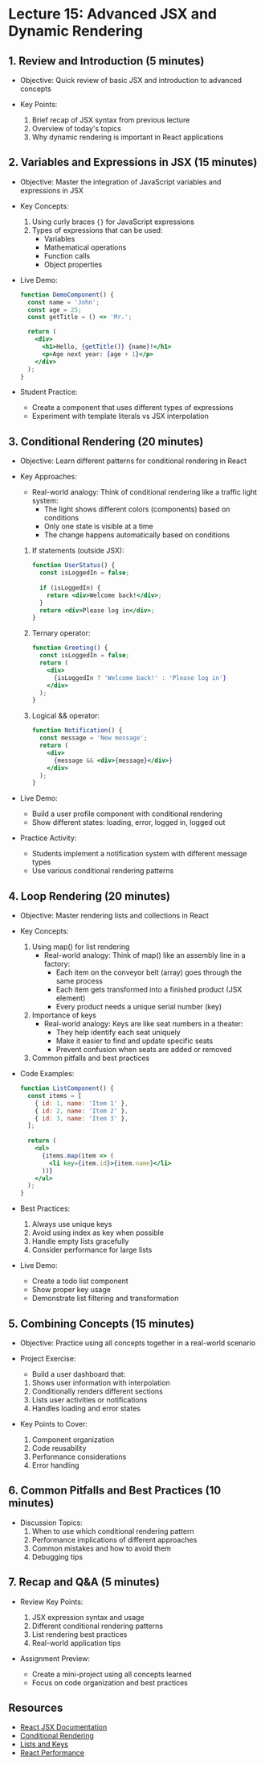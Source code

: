 # Lecture 15: Advanced JSX and Dynamic Rendering

## 1. Review and Introduction (5 minutes)

- Objective: Quick review of basic JSX and introduction to advanced concepts

- Key Points:
  1. Brief recap of JSX syntax from previous lecture
  2. Overview of today's topics
  3. Why dynamic rendering is important in React applications

## 2. Variables and Expressions in JSX (15 minutes)

- Objective: Master the integration of JavaScript variables and expressions in JSX

- Key Concepts:
  1. Using curly braces `{}` for JavaScript expressions
  2. Types of expressions that can be used:
     - Variables
     - Mathematical operations
     - Function calls
     - Object properties
  
- Live Demo:

  ```jsx
  function DemoComponent() {
    const name = 'John';
    const age = 25;
    const getTitle = () => 'Mr.';

    return (
      <div>
        <h1>Hello, {getTitle()} {name}!</h1>
        <p>Age next year: {age + 1}</p>
      </div>
    );
  }
  ```

- Student Practice:
    - Create a component that uses different types of expressions
    - Experiment with template literals vs JSX interpolation

## 3. Conditional Rendering (20 minutes)

- Objective: Learn different patterns for conditional rendering in React

- Key Approaches:
    - Real-world analogy: Think of conditional rendering like a traffic light system:
        - The light shows different colors (components) based on conditions
        - Only one state is visible at a time
        - The change happens automatically based on conditions

  1. If statements (outside JSX):

     ```jsx
     function UserStatus() {
       const isLoggedIn = false;
       
       if (isLoggedIn) {
         return <div>Welcome back!</div>;
       }
       return <div>Please log in</div>;
     }
     ```

  2. Ternary operator:

     ```jsx
     function Greeting() {
       const isLoggedIn = false;
       return (
         <div>
           {isLoggedIn ? 'Welcome back!' : 'Please log in'}
         </div>
       );
     }
     ```

  3. Logical && operator:

     ```jsx
     function Notification() {
       const message = 'New message';
       return (
         <div>
           {message && <div>{message}</div>}
         </div>
       );
     }
     ```

- Live Demo:
    - Build a user profile component with conditional rendering
    - Show different states: loading, error, logged in, logged out

- Practice Activity:
    - Students implement a notification system with different message types
    - Use various conditional rendering patterns

## 4. Loop Rendering (20 minutes)

- Objective: Master rendering lists and collections in React

- Key Concepts:
  1. Using map() for list rendering
      - Real-world analogy: Think of map() like an assembly line in a factory:
          - Each item on the conveyor belt (array) goes through the same process
          - Each item gets transformed into a finished product (JSX element)
          - Every product needs a unique serial number (key)
  2. Importance of keys
      - Real-world analogy: Keys are like seat numbers in a theater:
          - They help identify each seat uniquely
          - Make it easier to find and update specific seats
          - Prevent confusion when seats are added or removed
  3. Common pitfalls and best practices

- Code Examples:

  ```jsx
  function ListComponent() {
    const items = [
      { id: 1, name: 'Item 1' },
      { id: 2, name: 'Item 2' },
      { id: 3, name: 'Item 3' },
    ];
    
    return (
      <ul>
        {items.map(item => (
          <li key={item.id}>{item.name}</li>
        ))}
      </ul>
    );
  }
  ```

- Best Practices:
  1. Always use unique keys
  2. Avoid using index as key when possible
  3. Handle empty lists gracefully
  4. Consider performance for large lists

- Live Demo:
    - Create a todo list component
    - Show proper key usage
    - Demonstrate list filtering and transformation

## 5. Combining Concepts (15 minutes)

- Objective: Practice using all concepts together in a real-world scenario

- Project Exercise:
    - Build a user dashboard that:
    1. Shows user information with interpolation
    2. Conditionally renders different sections
    3. Lists user activities or notifications
    4. Handles loading and error states

- Key Points to Cover:
  1. Component organization
  2. Code reusability
  3. Performance considerations
  4. Error handling

## 6. Common Pitfalls and Best Practices (10 minutes)

- Discussion Topics:
  1. When to use which conditional rendering pattern
  2. Performance implications of different approaches
  3. Common mistakes and how to avoid them
  4. Debugging tips

## 7. Recap and Q&A (5 minutes)

- Review Key Points:
  1. JSX expression syntax and usage
  2. Different conditional rendering patterns
  3. List rendering best practices
  4. Real-world application tips

- Assignment Preview:
    - Create a mini-project using all concepts learned
    - Focus on code organization and best practices

## Resources

- [React JSX Documentation](https://react.dev/learn/writing-markup-with-jsx)
- [Conditional Rendering](https://react.dev/learn/conditional-rendering)
- [Lists and Keys](https://react.dev/learn/rendering-lists)
- [React Performance](https://react.dev/learn/render-and-commit)

